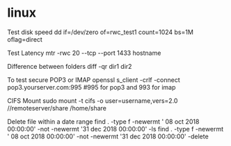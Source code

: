 # linux

Test disk speed
dd if=/dev/zero of=rwc_test1 count=1024 bs=1M oflag=direct

Test Latency
mtr -rwc 20 --tcp --port 1433 hostname

Difference between folders
diff -qr dir1 dir2

To test secure POP3 or IMAP
openssl s_client -crlf -connect pop3.yourserver.com:995 #995 for pop3 and 993 for imap

CIFS Mount
sudo mount -t cifs -o user=username,vers=2.0 //remoteserver/share /home/share

Delete file within a date range
find . -type f -newermt ' 08 oct 2018 00:00:00' -not -newermt '31 dec 2018 00:00:00' -ls
find . -type f -newermt ' 08 oct 2018 00:00:00' -not -newermt '31 dec 2018 00:00:00' -delete
